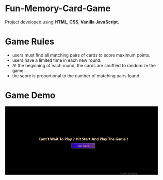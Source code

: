 # Fun-Memory-Card-Game

Project developed using **HTML**, **CSS**, **Vanilla JavaScript.**


# Game Rules

- users must find all matching pairs of cards to score maximum points.
- users have a limited time in each new round.
- At the beginning of each round, the cards are shuffled to randomize the game.
- the score is proportional to the number of matching pairs found.



      



# Game Demo


![](cardGame.gif)
